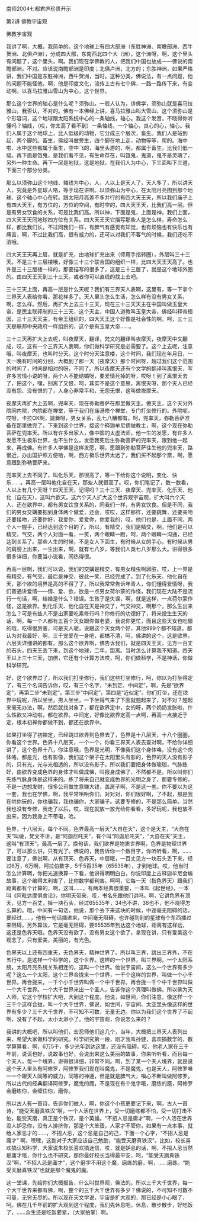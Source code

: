 南师2004七都君庐珍贵开示

第2讲 佛教宇宙观

佛教宇宙观

我讲了啊，大概，我简单的。这个地球上有四大部洲（东胜神洲、南瞻部洲、西牛贺洲、北俱卢洲），分成四大部，东南西北四个大（洲），这个洲呀，啊，这个里头有问题了，这个里头，啊。我们现在学佛教的人，把我们中国也放成——佛说的南瞻部洲，不对。应该说南瞻部洲是印度；北俱卢洲，北方的；东胜神洲，如果严格讲，我们中国是东胜神洲，西牛贺洲，当时。这种分类，佛说法，有一点问题，他的问题不能怪他，啊，他是印度文化，流传上古有七个佛，一路一路传下来，有变动啊。以喜马拉雅山雪山为中心，这个世界。

那么这个世界的轴心是什么呢？须弥山。一般人认为，讲佛学，须弥山就是喜马拉雅山，我否认，不对的。佛有一本佛经上讲，喜马拉雅山叫大雪山，这个须弥山是个形容词，这个地球跟太阳系统中心的一条轴线，轴心。我这个发音，不晓得你听懂吗？轴线，（哎，你太高了看不到）一条轴线，一个轴心，良心的心，轴心。我们人属于这个地球上，比人低级的动物，它分成三个层次，畜生。我们人是站到起，两个脚的。畜生，佛经叫做旁生，四个脚在地上走，动物等等，爬的。海中啦、水中这些都属于畜生，空中飞的，海里头游的，啊，都属于畜生，比我们低一级。再下面是饿鬼，是我们看不见，有生命存在，叫饿鬼，鬼道，鬼不是灵魂了，另外一种生命。再下一层是地狱，这是地狱。在我们人为中心，下三面叫下三道，下面三个部分分类。

那么以须弥山这个地线、轴线为中心，人，人以上是天人了，天人多了，所以讲天人，究竟是外星球人咯，等于现在讲啊。以须弥山为中心，在太阳月亮围到那个地球、这个轴心中心在转。跟太阳月亮差不多并行的有四大天王天，所以我们庙子上有四大天王，有方位的，方位的空间，有时空的，四大天王天，比我们高一层。但是有男女饮食的关系，可是比我们高。所以神，下面是鬼，上面是神，我们上面，四大天王天同地球四方位有关系。四大天王天它描写那些人是怎么样，寿命怎么样，都比我们长，不过同我们一样，有脾气有感觉有知觉，也有烦恼也有快乐也有痛苦，啊，不过比我们高，很有威力的，还可以对我们不客气的时候，我们还吃不消哦。

四大天王天再上层，就是扩充，由地球扩充出来（师用手指转圈），外层叫三十三天。不是三十三层楼哦，好像三十三个联合国的组织一样，比四大天王天高了。也许是三十三层楼一样的，那要描写的很多了，这是三十三层了，就是这个地球外圈的。由四天王天到三十三天。或者你可以直线的找上去吧。

三十三天上面，再高一层是什么天呢？我们有三界天人表啊，这里有，等一下拿个三界天人表给你看，那花样多了。天人里头怎么生活，怎么样有没有男女关系，啊，怎么样。然后，再扩大上去三十三天，现在三十三天天主在中国叫做玉皇大帝，是民主联邦制的三十三天，这个天主，中国人道教叫玉皇大帝，佛经叫释帝桓因，三十三天天主，有帝王组织的，四大天王这个好像是社会性的啊，呵，三十三天是联邦中央政府一样组织的，这个是有玉皇大帝……。

三十三天再扩大上去呢，叫夜摩天，翻译，梵文的翻译叫夜摩天，夜摩天中文翻成，哎，这有一个三界天人表啊，你们做科学研究是必需要了。这个上去呢，注意哦，叫夜摩天，也叫时分天。这个时分天注意喽，这个时间，我们现在年月日，一天一晚有时间的分别，大概到了那一天（夜摩天）那个时间呀，超过我们这个范围的时间了，时间是相对的呀，不同了。所以夜摩天还有个文学的翻译叫离恨天，写许多言情小说的呀，两个人不能结婚呀，要爱情死掉的呀，哎呀！到了离恨天去了，把这个，嘿，别离了又恨，呵，其实不是这个意思，离恨天呀，那个天人已经没有怨、没有恨的了，人身心非常平和，无怨无恨，这叫做夜摩天。

夜摩天再扩大上去啊，兜率天，现在弥勒菩萨在那里做天主。做天主，这个天分外院同内院，内院都在禅堂，等于我们在庙港修个禅堂，专门打坐修行的。外院呢，哎呀，卡拉OK啊，跳舞呀，男女关系，乱七八糟都有。呵，兜率天，弥勒菩萨准备在那里做完了，下来到这个世界，接这个释迦牟尼佛做教主，啊，这个现在弥勒菩萨在兜率天。所以有许多出家人，像中国的太虚法师，他一生的发愿，有许多人发愿不生极乐世界，也不生什么，发愿我死后生弥勒菩萨的兜率天，跟到他一起来，再成佛。有许多人学佛是这样发愿，啊，愿跟到弥勒菩萨往生他的兜率天，路很近，办出国护照方便哈，啊，西方极乐世界太远了，我们买不起那个票，啊，愿意跟到弥勒菩萨来。

兜率天上去不同了，叫化乐天，那很高了，等一下给你这个说明，变化、快乐……。再高一层叫他化自在天，那些人就很高了。哎，你们笔记了，数一数看，人以上有几个天呀？四天王天，记得吗？三十三天、夜摩天、兜率天、化乐天、他化（自在天），这叫六欲天。这六个天人扩大这个世界观宇宙观，扩大叫六个天人，还在欲界中，都有男女饮食关系的，同我们一样，有男女饮食。但是不同，我们的男女交媾要抱到身体两个做爱，还会，哎哎，这样那样，还要跳舞，还要亲吻还要接吻，还要你好，我爱你，爱爱你，你爱我的，哎，他们也是，上面不同，两个人一握手，已经达到这个目的了。所以，有精交，我们是精交，啊，他们是可以精交，气交，两个人对面一看，一笑，两个眼睛一瞪，呵，两个眼睛一沟通，已经达到关系了。那些人生的时候，不是女人下面生，有时候从女的手心，有时候从男的肩膀上出来，一生出来，啊，就有七八岁，等我们人类七八岁那么大。讲得很多很多详细，你要当小说看，闹热得很。

再高一层啊，我们可以说，我们的交媾是精交，有男女精虫啊卵脏，哎，上一界是有精交，有气交，最后是神交，彼此一笑，已经完成了。到了化乐天、他化自在天，那个欲的境界是高的不得了了，所以我常常告诉年青人，你们懂得爱情呀，我们普通讲爱情——情、爱、欲，欲是一点男女荷尔蒙的作怪，我们现在大陆不是流行一句话，啊，结婚是什么？错误。生孩子是失误，啊，就是这样，一点荷尔蒙作怪，这是欲界。到化乐天、他化自在天是神交了，气交神交，啊那个，那么生出来怎么？可是有些人不是出家要吃素修行吗？你修行的功德好了，将来投生生天的话，啊，每一个人都有五百个天女跟你做老婆，我说你更忙，而且这些天女也吃醋的哦，吃得很厉害，可是天人呢，说跟这个天女两个好，其他999个都不知道，都认为对我最好，啊，三千宠爱在一身吧，都搞不清，呵，佛讲的这个，这是欲界，六层天详细讲的都有。那么这个欲界啊，佛告诉我们，就是四天王天，见方一百丈的石头，四天王丢下来，到这个地球，二年，距离。当时怎么计算我不知道。四天王以上三十三天，加倍，它还有个计算方法哎，呵，你们做科学，不是神话，你做科学研究。

好，这个欲界过了，所以我们打坐修行，我们这些打坐修行，呵，你以为打坐得定了，有三个名词告诉你，哎，有三个名字，“未到定、中间定”，啊，先是“欲界定”，再第二步“未到定”，第三步“中间定”，第四是“近似定”。你们打坐，还在欲界中玩呢，所以坐坐，男人坐坐，一下坐得气来了下面就翘起来了，对不对？翘起来毫无办法，啊，然后就找对象了，都在欲界定中，女的呀，两个奶奶发胀啦，什么性欲又冲动啦，都在欲界。中间定，好像比欲界定高一点呵，再高一点接近于定，根本初禅你都做不到，都还在欲界中。

如果打坐得了初禅定，已经跳过欲界到色界去了，色界是十八层天，十八个圈圈，你看这个世界。色界十八层天，一个一个，你看三界天人表去查对啊，不给你详细讲了，这个色界十八，你注意哦，色界是光明，不像我们这个身体咯，没有这个肉体咯，都是光，也有影像，我们这个架子在太阳里头有影的，色界的天人没有影子的，只有光，光与光相透的，所以没有影子。所以我们要把身体做瑜珈，气脉练好，由欲界变成色界的身体才叫做成佛，叫报身成佛了，不然都不是。所以叫你们先练气脉身体是这样来的。练了将来自己就变成色界的光明之身了，那要专修的，不是一边想发财，很多公司做生意赚大钱，盖房子啊，不是这一套。你不要以为这一套，我也在学佛，啊，我平常哄哄你们，对对对，你们很好啊，了不起，那是我在哄你玩的，你也骗我，我也骗你，大家骗子。这要专修的，不是那么简单。当然我也没有专修，我走了以后，哎，现在就放一放光给你看看，多好玩呢，我也放不出来，因为我身上不带电，哈。

色界，十八层天，每个不同。色界最高一层天“大自在天”，这个是天主，“大自在天”叫做，梵文不讲，是“阿迦尼吒天”，有个叫“阿迦尼吒天”，“大自在天”天主，这叫“有顶天”，最高一层了。换句话，我们欲界是物质世界啊，色界是物理世界了，可以那么讲，只有光了。佛说的，我告诉你一个数目字，你听听看，啊，……要注意了，佛说啊，从有顶天、色界天，中层哦，一百丈见方一块石头丢下来，经过6万，6万啊，阿拉伯数字，5千5百35年（65535年），才到地球。哎，他当时怎么计算啊，你把光速换算一下看，他讲得明明白白，你说印度上古释迦牟尼会编故事，这个编得太利害了，比你数学都利害。呵呵，它每一天（指色界天）跟我们距离都有个计算的，啊，这叫……，有两本经典很重要，一本叫《起世经》，一本叫《阿毗达摩俱舍论》，你明天带来，哎，书名先跟他们讲吗。啊，它讲色界有顶天，见方一百丈，掉一块石头，经过65535年，34也不讲，36也不，他不晓得怎么算的。哦，中间有一句话，他说，那个丢下来这块的时候，中途毫无阻碍的话，要经过……，他有一句话插进来，中间毫无阻碍，也许碰到别的星球有个东西插过来阻碍，另外算法，它是毫无阻碍，要65535年到达这个地球，距离有这样远，这还是色界天哦。色界天没有欲了，没有男女这个欲了，拿现在讲，只有爱美这个观念了，只有爱美，美丽的，有光色。

色界天以上还有四重天，无色界天，精神世界了。所以叫三界，跳出三界外，不在五行中，是这样一个科学的，这个世界。这样的一个世界，叫三界啊，一个太阳系统，太阳月亮系统关系相连的，这叫一个世界。他说宇宙间，这么一个世界有多少呢？这么一个太阳，这个三界合拢来一个世界，一千个这样的世界，叫做一个小千世界。再合拢来，一千个小千世界叫做一个中千世界。再合拢一千个中千世界叫做一个大千世界。一个大千世界来出一个圣人，告诉你这个真理叫做佛。所以佛为天人师，它这个学校扩大吧，大到这个程度。他说，如世间，你们注意，像这样一个三千个这样合拢，叫一个大千世界，佛说，如世间，宇宙间、太空里头像这样的世界有多少？三千大千世界，不可知不可数，无量无边。你以为我们这个世界了不起啊，没有了不起，太小太渺小了。他的宇宙观，你说怎么来的？

我讲的大概吧，所以叫他们，宏忍师他们这几个，当年，大概把三界天人表列出来，希望大家做科学的研究。科学研究第一段，刚才我叫孙健，喜欢搞数学的，数学算算看，啊，6万5千，多少光年到达这里，还没有阻碍。哎，他老人家在三千年前，说谎也好，说故事也好，会说出来这么美丽的故事，你来听听看，而且每一个天人，每一个境界，讲得很详细，非常不同。啊，到了某一个天人境界，就是说这个天人里头有阿修罗，阿修罗我们现在叫魔鬼，不是魔鬼，也是天人，阿修罗唯一一个跟天人同等的威力，同等的神通，但是就是脾气大，嗔心不断叫做阿修罗。所以古代的经典翻译阿修罗，魔鬼的魔，不是现在有个鬼字哦，磨练的磨，阿修罗会磨练你，会缠住你，磨你。

所以古人有一首诗，告诉你们做人，啊，你这个小孩更要记下来，啊，古人一首诗，“能受天磨真铁汉”啊，一个人活在世界上，受一切磨练都不怕，受一切打击不怕，能受天磨，真正是个铁汉，是个英雄。“不招人忌是庸才”啊，一个人活在世界没人妒忌你，没有人排挤你，那是个大笨蛋，人家才不管你，如果有一点本事，就给人家忌才的……，不招人忌，这个忌是自己的己，下面一个心字，“不招人忌是庸才” 啊，嘿嘿，这副对子大家应该自己勉励，“能受天磨真铁汉”。比如，校长喜欢搞认知科学，大家说朱校长喜欢搞迷信，哎，就是妒忌的话，啊，不招人忌当然是庸才哦，你什么也不研究，那你最好校长当得最平安，呵，“能受天磨真铁汉”啊，“不招人忌是庸才”，这个磨字不用这个魔，磨练的磨，啊，……磨练。“能受天磨真铁汉”也就是那个魔鬼的魔。

这一堂课，先给你们大概报告，什么叫世界观，佛法的。所以三千大千世界，每一个大千世界来都有佛，啊，整个的三千大千世界有多少？佛说的，不可知不可数不可量，无穷无尽的。所以现在天文学说，宇宙是扩大观的，那已经是小心眼了，呵。佛在几千年前的扩大观到这个程度，我们先休息吧，休息，散步散步，好吃饭了，……众生还是吃饭要紧，（大家拍掌）啊。


